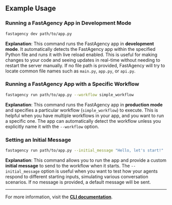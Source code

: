 ## Example Usage

### Running a FastAgency App in Development Mode

```bash
fastagency dev path/to/app.py
```

**Explanation**: This command runs the FastAgency app in **development mode**. It automatically detects the FastAgency app within the specified Python file and runs it with live reload enabled. This is useful for making changes to your code and seeing updates in real-time without needing to restart the server manually. If no file path is provided, FastAgency will try to locate common file names such as `main.py`, `app.py`, or `api.py`.

### Running a FastAgency App with a Specific Workflow

```bash
fastagency run path/to/app.py --workflow simple_workflow
```

**Explanation**: This command runs the FastAgency app in **production mode** and specifies a particular workflow (`simple_workflow`) to execute. This is helpful when you have multiple workflows in your app, and you want to run a specific one. The app can automatically detect the workflow unless you explicitly name it with the `--workflow` option.

### Setting an Initial Message

```bash
fastagency run path/to/app.py --initial_message "Hello, let's start!"
```

**Explanation**: This command allows you to run the app and provide a custom **initial message** to send to the workflow when it starts. The `--initial_message` option is useful when you want to test how your agents respond to different starting inputs, simulating various conversation scenarios. If no message is provided, a default message will be sent.

---

For more information, visit the [**CLI documentation**](../../cli/cli.md).
